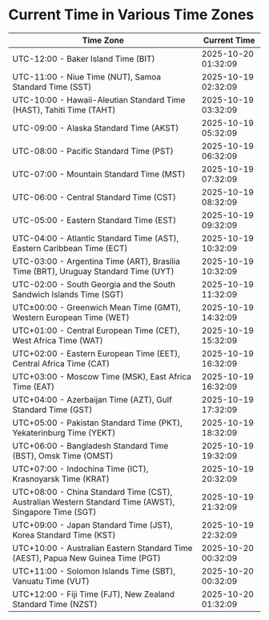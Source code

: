 # Current Time in Various Time Zones

| Time Zone | Current Time |
|-----------|--------------|
| UTC-12:00 - Baker Island Time (BIT) | 2025-10-20 01:32:09 |
| UTC-11:00 - Niue Time (NUT), Samoa Standard Time (SST) | 2025-10-19 02:32:09 |
| UTC-10:00 - Hawaii-Aleutian Standard Time (HAST), Tahiti Time (TAHT) | 2025-10-19 03:32:09 |
| UTC-09:00 - Alaska Standard Time (AKST) | 2025-10-19 05:32:09 |
| UTC-08:00 - Pacific Standard Time (PST) | 2025-10-19 06:32:09 |
| UTC-07:00 - Mountain Standard Time (MST) | 2025-10-19 07:32:09 |
| UTC-06:00 - Central Standard Time (CST) | 2025-10-19 08:32:09 |
| UTC-05:00 - Eastern Standard Time (EST) | 2025-10-19 09:32:09 |
| UTC-04:00 - Atlantic Standard Time (AST), Eastern Caribbean Time (ECT) | 2025-10-19 10:32:09 |
| UTC-03:00 - Argentina Time (ART), Brasília Time (BRT), Uruguay Standard Time (UYT) | 2025-10-19 10:32:09 |
| UTC-02:00 - South Georgia and the South Sandwich Islands Time (SGT) | 2025-10-19 11:32:09 |
| UTC±00:00 - Greenwich Mean Time (GMT), Western European Time (WET) | 2025-10-19 14:32:09 |
| UTC+01:00 - Central European Time (CET), West Africa Time (WAT) | 2025-10-19 15:32:09 |
| UTC+02:00 - Eastern European Time (EET), Central Africa Time (CAT) | 2025-10-19 16:32:09 |
| UTC+03:00 - Moscow Time (MSK), East Africa Time (EAT) | 2025-10-19 16:32:09 |
| UTC+04:00 - Azerbaijan Time (AZT), Gulf Standard Time (GST) | 2025-10-19 17:32:09 |
| UTC+05:00 - Pakistan Standard Time (PKT), Yekaterinburg Time (YEKT) | 2025-10-19 18:32:09 |
| UTC+06:00 - Bangladesh Standard Time (BST), Omsk Time (OMST) | 2025-10-19 19:32:09 |
| UTC+07:00 - Indochina Time (ICT), Krasnoyarsk Time (KRAT) | 2025-10-19 20:32:09 |
| UTC+08:00 - China Standard Time (CST), Australian Western Standard Time (AWST), Singapore Time (SGT) | 2025-10-19 21:32:09 |
| UTC+09:00 - Japan Standard Time (JST), Korea Standard Time (KST) | 2025-10-19 22:32:09 |
| UTC+10:00 - Australian Eastern Standard Time (AEST), Papua New Guinea Time (PGT) | 2025-10-20 00:32:09 |
| UTC+11:00 - Solomon Islands Time (SBT), Vanuatu Time (VUT) | 2025-10-20 00:32:09 |
| UTC+12:00 - Fiji Time (FJT), New Zealand Standard Time (NZST) | 2025-10-20 01:32:09 |
